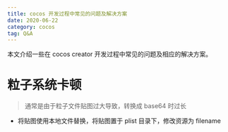```yaml
---
title: cocos 开发过程中常见的问题及解决方案
date: 2020-06-22
category: cocos
tag: Q&A
---
```


本文介绍一些在 cocos creator 开发过程中常见的问题及相应的解决方案。

<!-- more -->

# 粒子系统卡顿

> 通常是由于粒子文件贴图过大导致，转换成 base64 时过长

- 将贴图使用本地文件替换，将贴图置于 plist 目录下，修改资源为 filename
